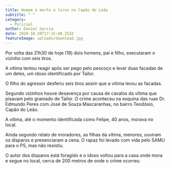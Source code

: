 ```yaml
---
title: Homem é morto a tiros no Capão do Leão
subtitle: " "
category:
  - Policial
author: Daniel Garcia
date: 2020-10-20T17:15:40.253Z
featureImage: uploads/download.jpg
---
```



Por volta das 21h30 de hoje (19) dois homens, pai e filho, executaram o vizinho com seis tiros.

A vítima tentou reagir após ser pego pelo pescoço e levar duas facadas de um deles, um idoso identificado por Tailor.

O filho do agressor desferiu seis tiros assim que a vítima levou as facadas.

Segundo vizinhos houve desavença por causa de cavalos da vítima que pisavam pelo gramado de Tailor. O crime aconteceu na esquina das ruas Dr. Edmundo Peres com José de Souza Mascaranhas, no bairro Teodósio, Capão do Leão.

A vítima, até o momento identificada como Felipe, 40 anos, morava no local.

Ainda segundo relato de moradores, as filhas da vítima, menores, ouviram os disparos e presenciaram a cena. O rapaz foi levado com vida pelo SAMU para o PS, mas não resistiu.

O autor dos disparos está foragido e o idoso voltou para a casa onde mora e segue no local, cerca de 200 metros de onde o crime ocorreu.